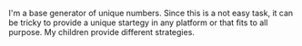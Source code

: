 I'm a base generator of unique numbers. 
Since this is a not easy task, it can be tricky to provide a unique startegy in any platform or that fits to all purpose. 
My children provide different strategies. 